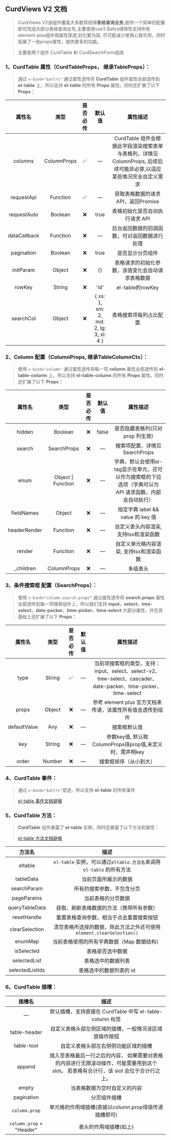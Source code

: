 ## CurdViews V2 文档 
> CurdViews V2该组件覆盖大多数常规得**表格查询业务**,提供一个简单的配置即可完成大部分表格查询业务,主要使用vue3 $attrs得特性支持所有element-plus组件得属性穿透,前化繁为简, 尽可能减少使用心智负担，同时拓展了一些props属性，提供更多的功能。

>主要是两个组件 CurdTable 和 CurdSearchForm组成

### 1、CurdTable 属性（CurdTableProps， 继承TableProps）：

> 通过 `v-bind="$attrs"` 通过属性透传将 **CurdTable** 组件属性全部透传到 **el-table** 上，所以支持 **el-table** 的所有 **Props** 属性。同时还扩展了以下 **Props：**

|    属性名    |    类型     | 是否必传 |                默认值                 |                                               属性描述                                               |
| :----------: | :---------: | :------: | :-----------------------------------: | :--------------------------------------------------------------------------------------------------: |
|   columns    | ColumnProps |    ✅    |                   —                   |                  CurdTable 组件会根据此字段渲染搜索表单与表格列，详情见 ColumnProps, 后续后续可能非必穿,以适应某些情况完全自定义需求                   |
|  requestApi  |  Function   |    ✅    |                   —                   |                                        获取表格数据的请求 API，返回Promise                                        |
| requestAuto  |   Boolean   |    ❌    |                 true                  |                                    表格初始化是否自动执行请求 API                                    |
| dataCallback |  Function   |    ❌    |                   —                   |                           后台返回数据的回调函数，可对返回数据进行处理                           |
|  pagination  |   Boolean   |    ❌    |                 true                  |                                         是否显示分页组件 |
|  initParam   |   Object    |    ❌    |                  {}                   |                           表格请求的初始化参数，该值变化会自动请求表格数据                           |
|    rowKey    |   String    |    ❌    |                 'id'                  |                                         el-table的rowKey                                |
|  searchCol   |   Object    |    ❌    | { xs: 1, sm: 2, md: 2, lg: 3, xl: 4 } |                                        表格搜索项每列占比配置                                        |

### 2、Column 配置（ColumnProps, 继承TableColumnCtx）：

> 使用 `v-bind="column"` 通过属性透传将每一项 **column** 属性全部透传到 **el-table-column** 上，所以支持 **el-table-column** 的所有 **Props** 属性。同时还扩展了以下 **Props：**

|    属性名    |        类型        | 是否必传 | 默认值 |                                            属性描述                                             |
| :----------: | :----------------: | :------: | :----: | :---------------------------------------------------------------------------------------------: |
|    hidden    |      Boolean       |    ❌    |  false  |                            是否隐藏表格列(只对 prop 列生效)                             |
|    search    |    SearchProps     |    ❌    |   —    |                                 搜索项配置，详情见 SearchProps                                  |
|     enum     | Object \| Function |    ❌    |   —    | 字典，默认会使用el-tag显示在单元，还可以作为搜索框的下拉选项（字典可以为 API 请求函数，内部会自动执行） |
|  fieldNames  |       Object       |    ❌    |   —    |                                指定字典 label && value 的 key 值                                |
| headerRender |      Function      |    ❌    |   —    |                             自定义表头内容渲染, 支持tsx和渲染函数                             |
|    render    |      Function      |    ❌    |   —    |                            自定义单元格内容渲染, 支持tsx和渲染函数                           |
|  \_children  |    ColumnProps     |    ❌    |   —    |                                            多级表头                                           |

### 3、条件搜索框 配置（SearchProps）：

> 使用 `v-bind="column.search.props“` 通过属性透传将 **search.props** 属性全部透传到每一项搜索组件上，所以我们支持 **input、select、tree-select、date-packer、time-picker、time-select** 大部分属性，并在其基础上还扩展了以下 **Props：**

|    属性名    |  类型  | 是否必传 | 默认值 |                                                                    属性描述                                                                    |
| :----------: | :----: | :------: | :----: | :--------------------------------------------------------------------------------------------------------------------------------------------: |
|    type      | String |    ✅    |   —    | 当前项搜索框的类型，支持：input、select、select-v2、tree-select、cascader、date-packer、time-picker、time-select |
|    props     | Object |    ❌    |   —    |                                           参考 element plus 官方文档来传递，该属性所有值会透传到组件                                           |
| defaultValue |  Any   |    ❌    |   —    |                                                                  搜索框默认值                                                                  |
|     key      | String |    ❌    |   —    |                                                参数key值, 默认取ColumnProps得prop值,未定义时，需声明key                                              |
|    order     | Number |    ❌    |   —    |                                                             搜索框排序（从小到大）                                                             |


### 4、CurdTable 事件：

> 通过 `v-bind="$attrs"`穿透，所以支持 **el-table** 的所有事件
>
> [el-table 事件文档链接](https://element-plus.org/zh-CN/component/table.html#table-%E4%BA%8B%E4%BB%B6)

### 5、CurdTable 方法：

> **CurdTable** 组件暴露了 **el-table** 实例，同时还暴露了以下方法和属性：
>
> [el-table 方法文档链接](https://element-plus.org/zh-CN/component/table.html#table-%E6%96%B9%E6%B3%95)

|     方法名      |                                 描述                                  |
| :-------------: | :-------------------------------------------------------------------: |
|     eltable     | `el-table` 实例，可以通过`eltable.方法名`来调用 `el-table` 的所有方法 |
|    tableData    |                         当前页面所展示的数据                          |
|   searchParam   |                      所有的搜索参数，不包含分页                       |
|    pageParams     |                          当前表格的分页数据                           |
|  queryTableData   |               获取、刷新表格数据的方法（携带所有参数）                |
| resetHandle      |               重置表格查询参数，相当于点击重置搜索按钮                |
| clearSelection  | 清空表格所选择的数据，除此方法之外还可使用 `element.clearSelection()` |
|     enumMap     |              当前表格使用的所有字典数据（Map 数据结构）               |
|   isSelected    |                           表格是否选中数据                            |
|  selectedList   |                          表格选中的数据列表                           |
| selectedListIds |                        表格选中的数据列表的 id                        |

### 6、CurdTable 插槽：

|          插槽名          |                                                                  描述                                                                   |
| :----------------------: | :-------------------------------------------------------------------------------------------------------------------------------------: |
|            —             |                                         默认插槽，支持直接在 CurdTable 中写 el-table-column 标签                                         |
|       table-header        |                                         自定义表格头部左侧区域的插槽，一般情况该区域放操作按钮                                          |
|        table-tool        |                                                  自定义表格头部左右侧侧功能区域的插槽                                                   |
|          append          | 插入至表格最后一行之后的内容， 如果需要对表格的内容进行无限滚动操作，可能需要用到这个 slot。 若表格有合计行，该 slot 会位于合计行之上。 |
|          empty           |                                                      当表格数据为空时自定义的内容                                                       |
|        pagination        |                                                              分页组件插槽                                                               |
|      `column.prop`       |                                                           单元格的作用域插槽(直接以column.prop得值传递插槽即可)                                                            |
| `column.prop` + "Header" |                                                            表头的作用域插槽(如上)                                                           |
